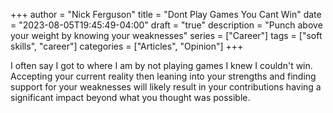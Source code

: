 +++
author = "Nick Ferguson"
title = "Dont Play Games You Cant Win"
date = "2023-08-05T19:45:49-04:00"
draft = "true"
description = "Punch above your weight by knowing your weaknesses"
series = ["Career"]
tags = ["soft skills", "career"]
categories = ["Articles", "Opinion"]
+++


I often say I got to where I am by not playing games I knew I couldn't win.  
Accepting your current reality then leaning into your strengths and finding support for your weaknesses will likely result in your contributions having a significant impact beyond what you thought was possible. 






